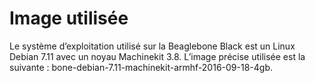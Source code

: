 # Image utilisée

Le système d’exploitation utilisé sur la Beaglebone Black est un Linux Debian 7.11 avec un noyau Machinekit 3.8. L’image précise utilisée est la suivante : bone-debian-7.11-machinekit-armhf-2016-09-18-4gb. 
